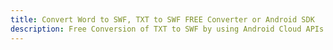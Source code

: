---title: Convert Word to SWF, TXT to SWF FREE Converter or Android SDKdescription: Free Conversion of TXT to SWF by using Android Cloud APIs & SDKs. Also Create, Edit & Render Microsoft Word & OpenOffice documents in the Cloud.---